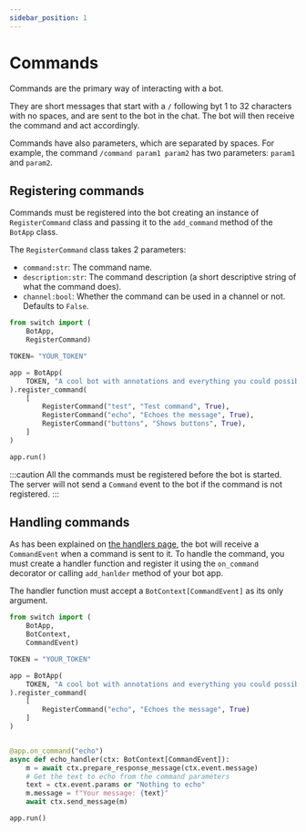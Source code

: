 ```yaml
---
sidebar_position: 1
---
```


# Commands

Commands are the primary way of interacting with a bot.

They are short messages that start with a `/` following byt 1 to 32 characters with no spaces, and are sent to the bot in the chat. The bot will then receive the command and act accordingly.

Commands have also parameters, which are separated by spaces. For example, the command `/command param1 param2` has two parameters: `param1` and `param2`.

## Registering commands

Commands must be registered into the bot creating an instance of `RegisterCommand` class and passing it to the `add_command` method of the `BotApp` class.

The `RegisterCommand` class takes 2 parameters:

- `command:str`: The command name.
- `description:str`: The command description (a short descriptive string of what the command does).
- `channel:bool`: Whether the command can be used in a channel or not. Defaults to `False`.

```python
from switch import (
    BotApp,
    RegisterCommand)

TOKEN= "YOUR_TOKEN"

app = BotApp(
    TOKEN, "A cool bot with annotations and everything you could possibly want :)"
).register_command(
    [
        RegisterCommand("test", "Test command", True),
        RegisterCommand("echo", "Echoes the message", True),
        RegisterCommand("buttons", "Shows buttons", True),
    ]
)

app.run()
```

:::caution
All the commands must be registered before the bot is started. 
The server will not send a `Command` event to the bot if the command is not registered.
:::

## Handling commands

As has been explained on [the handlers page](/docs/fundamentals/handlers), the bot will receive a `CommandEvent` when a command is sent to it.
To handle the command, you must create a handler function and register it using the `on_command` decorator or calling `add_hanlder` method of your bot app.

The handler function must accept a `BotContext[CommandEvent]` as its only argument.

```python
from switch import (
    BotApp,
    BotContext,
    CommandEvent)

TOKEN = "YOUR_TOKEN"

app = BotApp(
    TOKEN, "A cool bot with annotations and everything you could possibly want :)"
).register_command(
    [
        RegisterCommand("echo", "Echoes the message", True)
    ]
)


@app.on_command("echo")
async def echo_handler(ctx: BotContext[CommandEvent]):
    m = await ctx.prepare_response_message(ctx.event.message)
    # Get the text to echo from the command parameters
    text = ctx.event.params or "Nothing to echo"
    m.message = f"Your message: {text}"
    await ctx.send_message(m)

app.run()

```